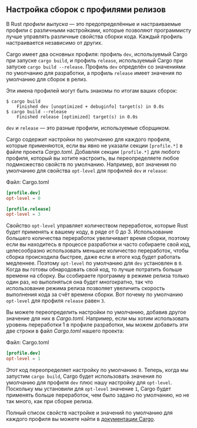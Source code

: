 ## Настройка сборок с профилями релизов

В Rust *профили выпуска* — это предопределённые и настраиваемые профили с различными настройками, которые позволяют программисту лучше управлять различные свойства сборки кода. Каждый профиль настраивается независимо от других.

Cargo имеет два основных профиля: профиль `dev`, используемый Cargo при запуске `cargo build`, и профиль `release`, используемый Cargo при запуске `cargo build --release`. Профиль `dev` определён со значениями по умолчанию для разработки, а профиль `release` имеет значения по умолчанию для сборок в релиз.

Эти имена профилей могут быть знакомы по итогам ваших сборок:

<!-- manual-regeneration
anywhere, run:
cargo build
cargo build --release
and ensure output below is accurate
-->

```console
$ cargo build
    Finished dev [unoptimized + debuginfo] target(s) in 0.0s
$ cargo build --release
    Finished release [optimized] target(s) in 0.0s
```

`dev` и `release` — это разные профили, используемые сборщиком.

Cargo содержит настройки по умолчанию для каждого профиля, которые применяются, если вы явно не указали секции `[profile.*]` в файле проекта *Cargo.toml*. Добавляя секции `[profile.*]` для любого профиля, который вы хотите настроить, вы переопределяете любое подмножество свойств по умолчанию. Например, вот значения по умолчанию для свойства `opt-level` для профилей `dev` и `release`:

<span class="filename">Файл: Cargo.toml</span>

```toml
[profile.dev]
opt-level = 0

[profile.release]
opt-level = 3
```

Свойство `opt-level` управляет количеством переработок, которые Rust будет применять к вашему коду, в ряде от 0 до 3. Использование большего количества переработок увеличивает время сборки, поэтому если вы находитесь в процессе разработки и часто собираете свой код, целесообразно использовать меньшее количество переработок, чтобы сборка происходила быстрее, даже если в итоге код будет работать медленнее. Поэтому `opt-level` по умолчанию для `dev` установлен в `0`. Когда вы готовы обнародовать свой код, то лучше потратить больше времени на сборку. Вы ссобираете программу в режиме релиза только один раз, но выполняться она будет многократно, так что использование режима релиза позволяет увеличить скорость выполнения кода за счёт времени сборки. Вот почему по умолчанию `opt-level` для профиля `release` равен `3`.

Вы можете переопределить настройки по умолчанию, добавив другое значение для них в *Cargo.toml*. Например, если мы хотим использовать уровень переработки 1 в профиле разработки, мы можем добавить эти две строки в файл *Cargo.toml* нашего проекта:

<span class="filename">Файл: Cargo.toml</span>

```toml
[profile.dev]
opt-level = 1
```

Этот код переопределяет настройку по умолчанию `0`. Теперь, когда мы запустим `cargo build`, Cargo будет использовать значения по умолчанию для профиля `dev` плюс нашу настройку для `opt-level`. Поскольку мы установили для `opt-level` значение `1`, Cargo будет применять больше переработок, чем было задано по умолчанию, но не так много, как при сборке релиза.

Полный список свойств настройке и значений по умолчанию для каждого профиля вы можете найти в [документации Cargo](https://doc.rust-lang.org/cargo/reference/profiles.html).
